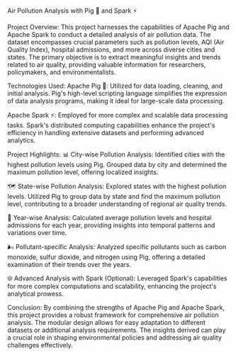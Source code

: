 Air Pollution Analysis with Pig 🐷 and Spark ⚡


Project Overview:
This project harnesses the capabilities of Apache Pig and Apache Spark to conduct a detailed analysis of air pollution data. The dataset encompasses crucial parameters such as pollution levels, AQI (Air Quality Index), hospital admissions, and more across diverse cities and states. The primary objective is to extract meaningful insights and trends related to air quality, providing valuable information for researchers, policymakers, and environmentalists.

Technologies Used:
Apache Pig 🐷: Utilized for data loading, cleaning, and initial analysis. Pig's high-level scripting language simplifies the expression of data analysis programs, making it ideal for large-scale data processing.

Apache Spark ⚡: Employed for more complex and scalable data processing tasks. Spark's distributed computing capabilities enhance the project's efficiency in handling extensive datasets and performing advanced analytics.

Project Highlights:
📊 City-wise Pollution Analysis:
Identified cities with the highest pollution levels using Pig. Grouped data by city and determined the maximum pollution level, offering localized insights.

🗺️ State-wise Pollution Analysis:
Explored states with the highest pollution levels. Utilized Pig to group data by state and find the maximum pollution level, contributing to a broader understanding of regional air quality trends.

📅 Year-wise Analysis:
Calculated average pollution levels and hospital admissions for each year, providing insights into temporal patterns and variations over time.

🌬️ Pollutant-specific Analysis:
Analyzed specific pollutants such as carbon monoxide, sulfur dioxide, and nitrogen using Pig, offering a detailed examination of their trends over the years.

🌐 Advanced Analysis with Spark (Optional):
Leveraged Spark's capabilities for more complex computations and scalability, enhancing the project's analytical prowess.

Conclusion:
By combining the strengths of Apache Pig and Apache Spark, this project provides a robust framework for comprehensive air pollution analysis. The modular design allows for easy adaptation to different datasets or additional analysis requirements. The insights derived can play a crucial role in shaping environmental policies and addressing air quality challenges effectively.
